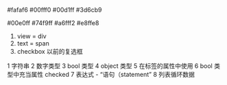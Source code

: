 #fafaf6
#00fff0
#00d1ff
#3d6cb9

#00e0ff
#74f9ff
#a6fff2
#e8ffe8

1. view = div
2. text = span
3. checkbox 以前的复选框

1 字符串
2 数字类型
3 bool 类型
4 object 类型
5 在标签的属性中使用
6 bool 类型中充当属性 checked
7 表达式 - “语句（statement”
8 列表循环数据
